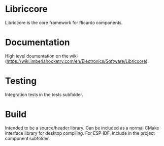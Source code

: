 # Libriccore
Libriccore is the core framework for Ricardo components.

# Documentation
High level doumentation on the wiki (https://wiki.imperialrocketry.com/en/Electronics/Software/Libriccore).

# Testing
Integration tests in the tests subfolder.

# Build
Intended to be a source/header library. Can be included as a normal CMake interface library for desktop compiling. For ESP-IDF, include in the project component subfolder.
